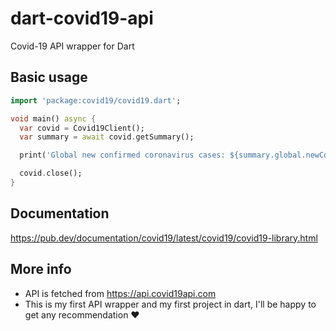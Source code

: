# dart-covid19-api
Covid-19 API wrapper for Dart

## Basic usage
```dart
import 'package:covid19/covid19.dart';

void main() async {
  var covid = Covid19Client();
  var summary = await covid.getSummary();

  print('Global new confirmed coronavirus cases: ${summary.global.newConfirmed}');

  covid.close();
}
```

## Documentation
https://pub.dev/documentation/covid19/latest/covid19/covid19-library.html

## More info
- API is fetched from https://api.covid19api.com
- This is my first API wrapper and my first project in dart, I'll be happy to get any recommendation ❤️
